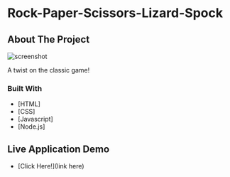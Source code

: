 # Rock-Paper-Scissors-Lizard-Spock

## About The Project
![screenshot](https://www.gabe-dev.com/images/rpsls.png)

 A twist on the classic game!


### Built With

* [HTML]
* [CSS]
* [Javascript]
* [Node.js]


## Live Application Demo

* [Click Here!](link here)
